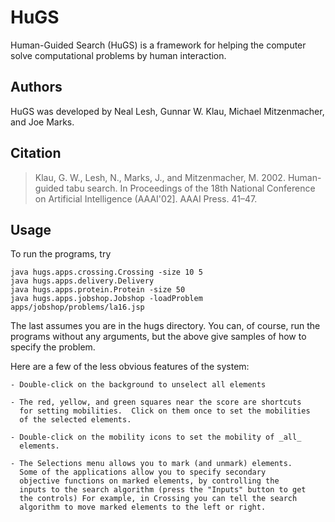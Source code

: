 # HuGS
Human-Guided Search (HuGS) is a framework for helping the computer solve computational problems by human interaction.

## Authors

HuGS was developed by Neal Lesh, Gunnar W. Klau, Michael Mitzenmacher, and Joe Marks.

## Citation

> Klau, G. W., Lesh, N., Marks, J., and Mitzenmacher, M. 2002. Human-guided tabu search. In Proceedings of the 18th National Conference on Artificial Intelligence (AAAI'02]. AAAI Press. 41–47.

## Usage

To run the programs, try

    java hugs.apps.crossing.Crossing -size 10 5
    java hugs.apps.delivery.Delivery
    java hugs.apps.protein.Protein -size 50
    java hugs.apps.jobshop.Jobshop -loadProblem apps/jobshop/problems/la16.jsp

The last assumes you are in the hugs directory.  You can, of course,
run the programs without any arguments, but the above give samples of
how to specify the problem.

Here are a few of the less obvious features of the system:

    - Double-click on the background to unselect all elements

    - The red, yellow, and green squares near the score are shortcuts
      for setting mobilities.  Click on them once to set the mobilities
      of the selected elements.

    - Double-click on the mobility icons to set the mobility of _all_
      elements.

    - The Selections menu allows you to mark (and unmark) elements.
      Some of the applications allow you to specify secondary
      objective functions on marked elements, by controlling the
      inputs to the search algorithm (press the "Inputs" button to get
      the controls) For example, in Crossing you can tell the search
      algorithm to move marked elements to the left or right.
